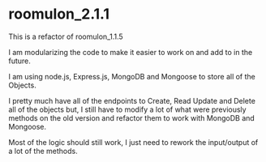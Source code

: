 # roomulon_2.1.1

This is a refactor of roomulon_1.1.5

I am modularizing the code to make it easier to work on and add to in the future.

I am using node.js, Express.js, MongoDB and Mongoose to store all of the Objects.  

I pretty much have all of the endpoints to Create, Read Update and Delete all of the objects but, I still have to modify a lot of what were previously methods on the old version and refactor them to work with MongoDB and Mongoose.

Most of the logic should still work, I just need to rework the input/output of a lot of the methods.
